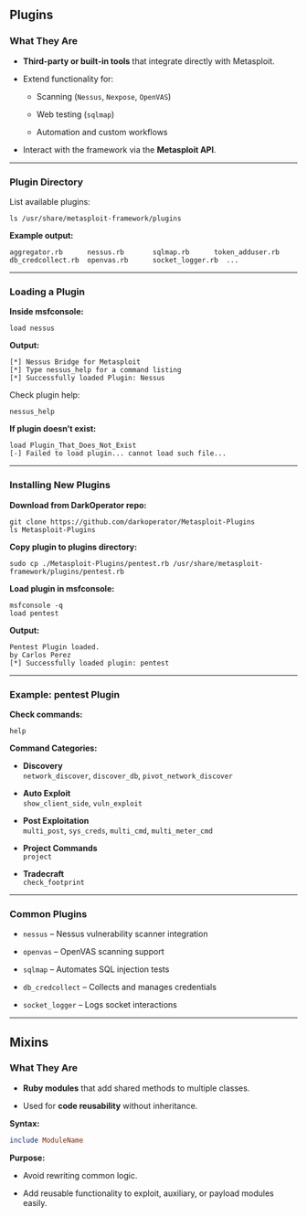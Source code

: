 

## Plugins

### What They Are

- **Third-party or built-in tools** that integrate directly with Metasploit.
    
- Extend functionality for:
    
    - Scanning (`Nessus`, `Nexpose`, `OpenVAS`)
        
    - Web testing (`sqlmap`)
        
    - Automation and custom workflows
        
- Interact with the framework via the **Metasploit API**.
    

---

### Plugin Directory

List available plugins:

```
ls /usr/share/metasploit-framework/plugins
```

**Example output:**

```
aggregator.rb      nessus.rb       sqlmap.rb      token_adduser.rb
db_credcollect.rb  openvas.rb      socket_logger.rb  ...
```

---

### Loading a Plugin

**Inside msfconsole:**

```
load nessus
```

**Output:**

```
[*] Nessus Bridge for Metasploit
[*] Type nessus_help for a command listing
[*] Successfully loaded Plugin: Nessus
```

Check plugin help:

```
nessus_help
```

**If plugin doesn’t exist:**

```
load Plugin_That_Does_Not_Exist
[-] Failed to load plugin... cannot load such file...
```

---

### Installing New Plugins

**Download from DarkOperator repo:**

```
git clone https://github.com/darkoperator/Metasploit-Plugins
ls Metasploit-Plugins
```

**Copy plugin to plugins directory:**

```
sudo cp ./Metasploit-Plugins/pentest.rb /usr/share/metasploit-framework/plugins/pentest.rb
```

**Load plugin in msfconsole:**

```
msfconsole -q
load pentest
```

**Output:**

```
Pentest Plugin loaded.
by Carlos Perez
[*] Successfully loaded plugin: pentest
```

---

### Example: pentest Plugin

**Check commands:**

```
help
```

**Command Categories:**

- **Discovery**  
    `network_discover`, `discover_db`, `pivot_network_discover`
    
- **Auto Exploit**  
    `show_client_side`, `vuln_exploit`
    
- **Post Exploitation**  
    `multi_post`, `sys_creds`, `multi_cmd`, `multi_meter_cmd`
    
- **Project Commands**  
    `project`
    
- **Tradecraft**  
    `check_footprint`
    

---

### Common Plugins

- `nessus` – Nessus vulnerability scanner integration
    
- `openvas` – OpenVAS scanning support
    
- `sqlmap` – Automates SQL injection tests
    
- `db_credcollect` – Collects and manages credentials
    
- `socket_logger` – Logs socket interactions
    

---

## Mixins

### What They Are

- **Ruby modules** that add shared methods to multiple classes.
    
- Used for **code reusability** without inheritance.
    

**Syntax:**

```ruby
include ModuleName
```

**Purpose:**

- Avoid rewriting common logic.
    
- Add reusable functionality to exploit, auxiliary, or payload modules easily.